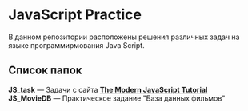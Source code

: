 # JavaScript Practice 
В данном репозитории расположены решения различных задач на языке программирмования Java Script.    

## Список папок
**JS_task** — Задачи с сайта **[The Modern JavaScript Tutorial](https://javascript.info/)**   
**JS_MovieDB** — Практическое задание "База данных фильмов"
